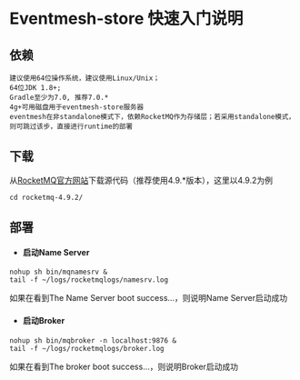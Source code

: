 # Eventmesh-store 快速入门说明

## 依赖

```
建议使用64位操作系统，建议使用Linux/Unix；
64位JDK 1.8+;
Gradle至少为7.0, 推荐7.0.*
4g+可用磁盘用于eventmesh-store服务器
eventmesh在非standalone模式下，依赖RocketMQ作为存储层；若采用standalone模式，则可跳过该步，直接进行runtime的部署
```



## 下载

从[RocketMQ官方网站](https://rocketmq.apache.org/dowloading/releases/)下载源代码（推荐使用4.9.*版本），这里以4.9.2为例

```
cd rocketmq-4.9.2/
```



## 部署

- #### 启动Name Server

```
nohup sh bin/mqnamesrv &
tail -f ~/logs/rocketmqlogs/namesrv.log
```

如果在看到The Name Server boot success...，则说明Name Server启动成功

- #### 启动Broker

```
nohup sh bin/mqbroker -n localhost:9876 &
tail -f ~/logs/rocketmqlogs/broker.log
```

如果在看到The broker boot success...，则说明Broker启动成功


